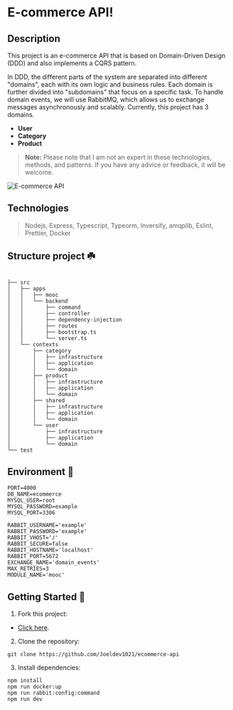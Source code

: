 # E-commerce API!
##  Description 

This project is an e-commerce API that is based on Domain-Driven Design (DDD) and also implements a CQRS pattern.

In DDD, the different parts of the system are separated into different "domains", each with its own logic and business rules. Each domain is further divided into "subdomains" that focus on a specific task. To handle domain events, we will use RabbitMQ, which allows us to exchange messages asynchronously and scalably. Currently, this project has 3 domains.

-  **User**
-  **Category**
-  **Product**
  
> **Note:** Please note that I am not an expert in these technologies, methods, and patterns. If you have any advice or feedback, it will be welcome.

![ E-commerce API](https://res.cloudinary.com/practicaldev/image/fetch/s--NIfW82Gj--/c_limit%2Cf_auto%2Cfl_progressive%2Cq_auto%2Cw_880/https://dev-to-uploads.s3.amazonaws.com/i/r8iufg4qjc63uu8jzf6y.jpg)

## Technologies

> Nodejs, Express, Typescript, Typeorm, Inversify, amqplib, Eslint, Prettier, Docker

##  Structure project  ☘️

```tree

├── src
│   ├── apps 
│   │   ├── mooc
│   │   └── backend
│   │       ├── command
│   │       ├── controller
│   │       ├── dependency-injection
│   │       ├── routes
│   │       ├── bootstrap.ts
│   │       └── server.ts
│   └── contexts
│       ├── category
│       │   ├── infrastructure
│       │   ├── application
│       │   └── domain
│       ├── product
│       │   ├── infrastructure
│       │   ├── application
│       │   └── domain
│       ├── shared
│       │   ├── infrastructure
│       │   ├── application
│       │   └── domain
│       └── user
│           ├── infrastructure
│           ├── application
│           └── domain
└── test
```

##  Environment 🔑
```
PORT=4000
DB_NAME=ecommerce
MYSQL_USER=root
MYSQL_PASSWORD=example
MYSQL_PORT=3306
```
```
RABBIT_USERNAME='example'
RABBIT_PASSWORD='example'
RABBIT_VHOST='/'
RABBIT_SECURE=false
RABBIT_HOSTNAME='localhost'
RABBIT_PORT=5672
EXCHANGE_NAME='domain_events'
MAX_RETRIES=3
MODULE_NAME='mooc'
````

##   Getting Started 🚀

1. Fork this project:

-   [Click here](https://github.com/Joeldev1021/ecommerce-api).

2.  Clone the repository:
```
git clone https://github.com/Joeldev1021/ecommerce-api
```
3. Install dependencies:
```
npm install
npm run docker:up
npm run rabbit:config:command
npm run dev 
```
